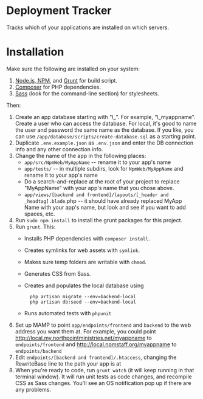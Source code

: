 Deployment Tracker
====================

Tracks which of your applications are installed on which servers.

Installation
============

Make sure the following are installed on your system:

1. [Node.js, NPM](http://nodejs.org/), and [Grunt](http://gruntjs.com/installing-grunt) for build script.
2. [Composer](https://getcomposer.org/doc/00-intro.md) for PHP dependencies.
3. [Sass](http://sass-lang.com/install) (look for the command-line section) for stylesheets.

Then:

1. Create an app database starting with "l_". For example, "l_myappname". Create a user who can access the database. For local, it's good to name the user and password the same name as the database. If you like, you can use `/app/database/scripts/create-database.sql` as a starting point.
2. Duplicate `.env.example.json` as `.env.json` and enter the DB connection info and any other connection info.
3. Change the name of the app in the following places:
    - `app/src/NpmWeb/MyAppName` -- rename it to your app's name
    - `app/tests/` -- in multiple subdirs, look for `NpmWeb/MyAppName` and rename it to your app's name
    - Do a search-and-replace at the root of your project to replace "MyAppName" with your app's name that you chose above.
    - `app/views/[backend and frontend]/layouts/[_header and _headtag].blade`.php -- it should have already replaced MyApp Name with your app's name, but look and see if you want to add spaces, etc.
4. Run `sudo npm install` to install the grunt packages for this project.
5. Run `grunt`. This:
    - Installs PHP dependencies with `composer install`.
    - Creates symlinks for web assets with `symlink`.
    - Makes sure temp folders are writable with `chmod`.
    - Generates CSS from Sass.
    - Creates and populates the local database using
    
            php artisan migrate --env=backend-local
            php artisan db:seed --env=backend-local
            
    - Runs automated tests with `phpunit`
6. Set up MAMP to point `app/endpoints/frontend` and `backend` to the web address you want them at. For example, you could point http://local.my.northpointministries.net/myappname to `endpoints/frontend` and http://local.npmstaff.org/myappname to `endpoints/backend`
7. Edit `endpoints/[backend and frontend]/.htaccess`, changing the RewriteBase line to the path your app is at
8. When you're ready to code, run `grunt watch` (it will keep running in that terminal window). It will run unit tests as code changes, and recompile CSS as Sass changes. You'll see an OS  notification pop up if there are any problems.
